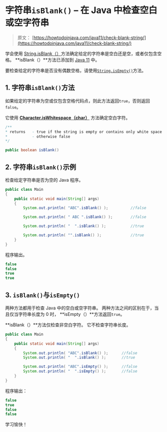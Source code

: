 # 字符串`isBlank()` – 在 Java 中检查空白或空字符串

> 原文： [https://howtodoinjava.com/java11/check-blank-string/](https://howtodoinjava.com/java11/check-blank-string/)

学会使用 [String.isBlank（）](https://docs.oracle.com/en/java/javase/12/docs/api/java.base/java/lang/String.html#isBlank())方法确定给定的字符串是空白还是空，或者仅包含空格。 **isBlank（）**方法已添加到 [Java 11](https://howtodoinjava.com/java11/features-enhancements/) 中。

要检查给定的字符串是否没有偶数空格，请使用[`String.isEmpty()`](https://howtodoinjava.com/java/string/always-use-length-instead-of-equals-to-check-empty-string-in-java/)方法。

## 1\. 字符串`isBlank()`方法

如果给定的字符串为空或仅包含空格代码点，则此方法返回`true`，否则返回`false`。

它使用 [**Character.isWhitespace（char）**](https://docs.oracle.com/en/java/javase/12/docs/api/java.base/java/lang/Character.html#isWhitespace(int)) 方法确定空白字符。

```java
/**
* returns 	- true if the string is empty or contains only white space codepoints
*			- otherwise false
*/

public boolean isBlank()

```

## 2\. 字符串`isBlank()`示例

检查给定字符串是否为空的 Java 程序。

```java
public class Main 
{
	public static void main(String[] args) 
	{
		System.out.println( "ABC".isBlank() );			//false

		System.out.println( " ABC ".isBlank() );		//false

		System.out.println( "  ".isBlank() );			//true

		System.out.println( "".isBlank() );				//true
	}
}

```

程序输出。

```java
false
false
true
true

```

## 3\. `isBlank()`与`isEmpty()`

两种方法都用于检查 Java 中的空白或空字符串。 两种方法之间的区别在于，当且仅当字符串长度为 0 时， **isEmpty（）**方法返回`true`。

**isBlank（）**方法仅检查非空白字符。 它不检查字符串长度。

```java
public class Main 
{
	public static void main(String[] args) 
	{
		System.out.println( "ABC".isBlank() );		//false
		System.out.println( "  ".isBlank() );		//true

		System.out.println( "ABC".isEmpty() );		//false
		System.out.println( "  ".isEmpty() );		//false
	}
}

```

程序输出：

```java
false
true
false
false

```

学习愉快！